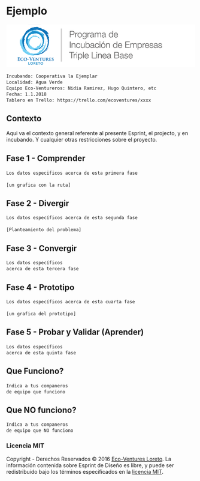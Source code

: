 # Ejemplo

![Eco-Ventures Loreto](../../../.gitbook/assets/eco-ventures_logo_1x1.png)

```text
Incubando: Cooperativa la Ejemplar
Localidad: Agua Verde
Equipo Eco-Ventureros: Nidia Ramirez, Hugo Quintero, etc
Fecha: 1.1.2018
Tablero en Trello: https://trello.com/ecoventures/xxxx
```

## Contexto

Aqui va el contexto general referente al presente Esprint, el projecto, y en incubando. Y cualquier otras restricciones sobre el proyecto.

## Fase 1 - Comprender

```text
Los datos especificos acerca de esta primera fase

[un grafica con la ruta]
```

## Fase 2 - Divergir

```text
Los datos específicos acerca de esta segunda fase

[Planteamiento del problema]
```

## Fase 3 - Convergir

```text
Los datos específicos 
acerca de esta tercera fase
```

## Fase 4 - Prototipo

```text
Los datos específicos acerca de esta cuarta fase

[un grafica del prototipo]
```

## Fase 5 - Probar y Validar \(Aprender\)

```text
Los datos específicos 
acerca de esta quinta fase
```

## Que Funciono?

```text
Indica a tus companeros 
de equipo que funciono
```

## Que NO funciono?

```text
Indica a tus companeros 
de equipo que NO funciono
```

### Licencia MIT

Copyright - Derechos Reservados © 2016 [Eco-Ventures Loreto](http://ecoventures.strikingly.com). La información contenida sobre Esprint de Diseño es libre, y puede ser redistribuido bajo los términos especificados en la [licencia MIT](https://github.com/eco-alianza-loreto/eal-reporte-anual-2016/tree/791ef9172650826977f85f3623d2579044146620/Metodologias/Esprint_Diseno/Esprints-Previos/LICENSE.md).

